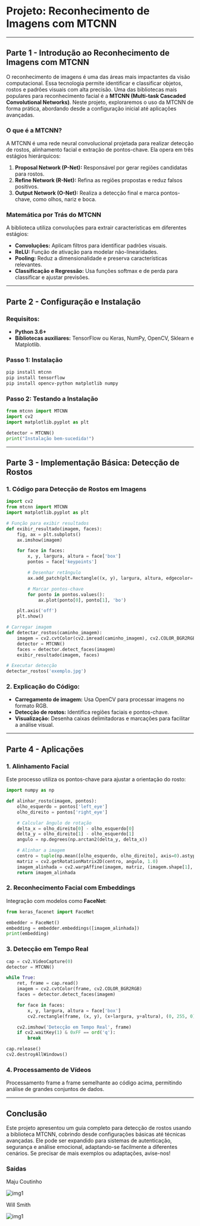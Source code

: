 # Projeto: Reconhecimento de Imagens com MTCNN

---

## Parte 1 - Introdução ao Reconhecimento de Imagens com MTCNN

O reconhecimento de imagens é uma das áreas mais impactantes da visão computacional. Essa tecnologia permite identificar e classificar objetos, rostos e padrões visuais com alta precisão. Uma das bibliotecas mais populares para reconhecimento facial é a **MTCNN (Multi-task Cascaded Convolutional Networks)**. Neste projeto, exploraremos o uso da MTCNN de forma prática, abordando desde a configuração inicial até aplicações avançadas.

### O que é a MTCNN?
A MTCNN é uma rede neural convolucional projetada para realizar detecção de rostos, alinhamento facial e extração de pontos-chave. Ela opera em três estágios hierárquicos:
1. **Proposal Network (P-Net):** Responsável por gerar regiões candidatas para rostos.
2. **Refine Network (R-Net):** Refina as regiões propostas e reduz falsos positivos.
3. **Output Network (O-Net):** Realiza a detecção final e marca pontos-chave, como olhos, nariz e boca.

### Matemática por Trás do MTCNN
A biblioteca utiliza convoluções para extrair características em diferentes estágios:
- **Convoluções:** Aplicam filtros para identificar padrões visuais.
- **ReLU:** Função de ativação para modelar não-linearidades.
- **Pooling:** Reduz a dimensionalidade e preserva características relevantes.
- **Classificação e Regressão:** Usa funções softmax e de perda para classificar e ajustar previsões.

---

## Parte 2 - Configuração e Instalação

### Requisitos:
- **Python 3.6+**
- **Bibliotecas auxiliares:** TensorFlow ou Keras, NumPy, OpenCV, Sklearn e Matplotlib.

### Passo 1: Instalação
```bash
pip install mtcnn
pip install tensorflow
pip install opencv-python matplotlib numpy
```

### Passo 2: Testando a Instalação
```python
from mtcnn import MTCNN
import cv2
import matplotlib.pyplot as plt

detector = MTCNN()
print("Instalação bem-sucedida!")
```

---

## Parte 3 - Implementação Básica: Detecção de Rostos

### 1. Código para Detecção de Rostos em Imagens
```python
import cv2
from mtcnn import MTCNN
import matplotlib.pyplot as plt

# Função para exibir resultados
def exibir_resultado(imagem, faces):
    fig, ax = plt.subplots()
    ax.imshow(imagem)

    for face in faces:
        x, y, largura, altura = face['box']
        pontos = face['keypoints']

        # Desenhar retângulo
        ax.add_patch(plt.Rectangle((x, y), largura, altura, edgecolor='red', facecolor='none'))

        # Marcar pontos-chave
        for ponto in pontos.values():
            ax.plot(ponto[0], ponto[1], 'bo')

    plt.axis('off')
    plt.show()

# Carregar imagem
def detectar_rostos(caminho_imagem):
    imagem = cv2.cvtColor(cv2.imread(caminho_imagem), cv2.COLOR_BGR2RGB)
    detector = MTCNN()
    faces = detector.detect_faces(imagem)
    exibir_resultado(imagem, faces)

# Executar detecção
detectar_rostos('exemplo.jpg')
```

### 2. Explicação do Código:
- **Carregamento de imagem:** Usa OpenCV para processar imagens no formato RGB.
- **Detecção de rostos:** Identifica regiões faciais e pontos-chave.
- **Visualização:** Desenha caixas delimitadoras e marcações para facilitar a análise visual.

---

## Parte 4 - Aplicações

### 1. Alinhamento Facial
Este processo utiliza os pontos-chave para ajustar a orientação do rosto:
```python
import numpy as np

def alinhar_rosto(imagem, pontos):
    olho_esquerdo = pontos['left_eye']
    olho_direito = pontos['right_eye']

    # Calcular ângulo de rotação
    delta_x = olho_direito[0] - olho_esquerdo[0]
    delta_y = olho_direito[1] - olho_esquerdo[1]
    angulo = np.degrees(np.arctan2(delta_y, delta_x))

    # Alinhar a imagem
    centro = tuple(np.mean([olho_esquerdo, olho_direito], axis=0).astype(int))
    matriz = cv2.getRotationMatrix2D(centro, angulo, 1.0)
    imagem_alinhada = cv2.warpAffine(imagem, matriz, (imagem.shape[1], imagem.shape[0]))
    return imagem_alinhada
```

### 2. Reconhecimento Facial com Embeddings
Integração com modelos como **FaceNet**:
```python
from keras_facenet import FaceNet

embedder = FaceNet()
embedding = embedder.embeddings([imagem_alinhada])
print(embedding)
```

### 3. Detecção em Tempo Real
```python
cap = cv2.VideoCapture(0)
detector = MTCNN()

while True:
    ret, frame = cap.read()
    imagem = cv2.cvtColor(frame, cv2.COLOR_BGR2RGB)
    faces = detector.detect_faces(imagem)

    for face in faces:
        x, y, largura, altura = face['box']
        cv2.rectangle(frame, (x, y), (x+largura, y+altura), (0, 255, 0), 2)

    cv2.imshow('Detecção em Tempo Real', frame)
    if cv2.waitKey(1) & 0xFF == ord('q'):
        break

cap.release()
cv2.destroyAllWindows()
```

### 4. Processamento de Vídeos
Processamento frame a frame semelhante ao código acima, permitindo análise de grandes conjuntos de dados.

---

## Conclusão
Este projeto apresentou um guia completo para detecção de rostos usando a biblioteca MTCNN, cobrindo desde configurações básicas até técnicas avançadas. Ele pode ser expandido para sistemas de autenticação, segurança e análise emocional, adaptando-se facilmente a diferentes cenários. Se precisar de mais exemplos ou adaptações, avise-nos!




### Saidas

Maju Coutinho

![img1](image_saida/maju.JPG)

Will Smith

![img1](image_saida/will.JPG)
